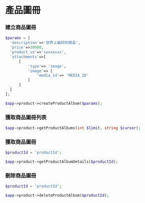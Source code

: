 # 產品圖冊

### 建立商品圖冊

```php
$params = [
  'description'=>'世界上最好的商品',
  'price'=>30000,
  'product_sn'=>'xxxxxxxx',
  'attachments'=>[
      [
          'type'=> 'image',
          'image'=> [
              'media_id'=> 'MEDIA_ID'
          ]
      ]
  ]
];

$app->product->createProductAlbum($params);
```

### 獲取商品圖冊列表

```php
$app->product->getProductAlbums(int $limit, string $cursor);
```

### 獲取商品圖冊

```php
$productId = 'productId';

$app->product->getProductAlbumDetails($productId);
```

### 刪除商品圖冊

```php
$productId = 'productId';

$app->product->deleteProductAlbum($productId);
```
